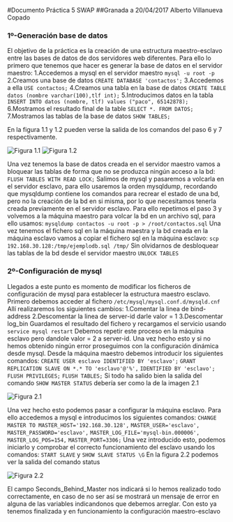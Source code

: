 #Documento Práctica 5 SWAP
##Granada a 20/04/2017 Alberto Villanueva Copado


### 1º-Generación base de datos

El objetivo de la práctica es la creación de una estructura maestro-esclavo entre las bases de datos de dos servidores web diferentes. Para ello lo primero que tenemos que hacer es generar la base de datos en el servidor maestro:
1.Accedemos a mysql en el servidor maestro
`mysql -u root -p`
2.Creamos una base de datos
`CREATE DATABASE 'contactos';`
3.Accedemos a ella
`USE contactos;`
4.Creamos una tabla en la base de datos
`CREATE TABLE datos (nombre varchar(100),tlf int);`
5.Introducimos datos en la tabla
`INSERT INTO datos (nombre, tlf) values ("paco", 65142878);`
6.Mostramos el resultado final de la table
`SELECT *. FROM DATOS;`
7.Mostramos las tablas de la base de datos
`SHOW TABLES;`

En la figura 1.1 y 1.2 pueden verse la salida de los comandos del paso 6 y 7 respectivamente.

![Figura 1.1](http://i.imgur.com/2ohP5tX.png "Figura 1.1")
![Figura 1.2](http://i.imgur.com/DkAObbM.png "Figura 1.2")

Una vez tenemos la base de datos creada en el servidor maestro vamos a bloquear las tablas de forma que no se produzca ningún acceso a la bd:
`FLUSH TABLES WITH READ LOCK;`
Salimos de mysql y pasaremos a volcarla en el servidor esclavo, para ello usaremos la orden mysqldump, recordando que mysqldump contiene los comandos para recrear el estado de una bd, pero no la creación de la bd en si misma, por lo que necesitamos tenerla creada previamente en el servidor esclavo. Para ello repetimos el paso 3 y volvemos a la máquina maestro para volcar la bd en un archivo sql, para ello usamos:
`mysqldump contactos -u root -p > /root/contactos.sql`
Una vez tenemos el fichero sql en la máquina maestra y la bd creada en la máquina esclavo vamos a copiar el fichero sql en la máquina esclavo:
`scp 192.168.30.128:/tmp/ejemplodb.sql /tmp/`
Sin olvidarnos de desbloquear las tablas de la bd desde el servidor maestro
`UNLOCK TABLES`

### 2º-Configuración de mysql

Llegados a este punto es momento de modificar los ficheros de configuración de mysql para establecer la estructura maestro esclavo. Primero debemos acceder al fichero 
`/etc/mysql/mysql.conf.d/mysqld.cnf`
Allí realizaremos los siguientes cambios:
1.Comentar la linea de bind-address
2.Descomentar la linea de server-id darle valor = 1 
3.Descomentar log_bin
Guardamos el resultado del fichero y recargamos el servicio usando
`service mysql restart`
Debemos repetir este proceso en la máquina esclavo pero dandole valor = 2 a server-id. Una vez hecho esto y si no hemos obtenido ningún error proseguimos con la configuración dinámica desde mysql.
Desde la máquina maestro debemos introducir los siguientes comandos:
`CREATE USER esclavo IDENTIFIED BY 'esclavo';`
`GRANT REPLICATION SLAVE ON *.* TO 'esclavo'@'%',`
`IDENTIFIED BY 'esclavo';`
`FLUSH PRIVILEGES;`
`FLUSH TABLES;`
Si todo ha salido bien la salida del comando `SHOW MASTER STATUS` debería ser como la de la imagen 2.1

![Figura 2.1](http://i.imgur.com/ztYsVOi.png "Figura 2.1")

Una vez hecho esto podemos pasar a configurar la máquina esclavo. Para ello accedemos a mysql e introducimos los siguientes comandos:
`CHANGE MASTER TO MASTER_HOST='192.168.30.128',`
`MASTER_USER='esclavo', MASTER_PASSWORD='esclavo',`
`MASTER_LOG_FILE='mysql-bin.000006', MASTER_LOG_POS=154,`
`MASTER_PORT=3306;`
Una vez introducido esto, podemos iniciarlo y comprobar el correcto funcionamiento del esclavo usando los comandos: `START SLAVE` y `SHOW SLAVE STATUS \G` En la figura 2.2 podemos ver la salida del comando status

![Figura 2.2](http://i.imgur.com/WEII14y.png "Figura 2.2")

El campo Seconds_Behind_Master nos indicará si lo hemos realizado todo correctamente, en caso de no ser así se mostrará un mensaje de error en alguna de las variables indicandonos que debemos arreglar.
Con esto ya tenemos finalizada y en funcionamiento la configuración maestro-esclavo









